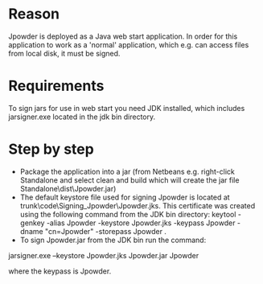 # Reason #

Jpowder is deployed as a Java web start application. In order for this application to work as a 'normal' application, which e.g. can access files from local disk, it must be signed.

# Requirements #

To sign jars for use in web start you need JDK installed, which includes jarsigner.exe located in the jdk bin directory.

# Step by step #

  * Package the application into a jar (from Netbeans e.g. right-click Standalone and select clean and build which will create the jar file Standalone\dist\Jpowder.jar)
  * The default keystore file used for signing Jpowder is located at trunk\code\Signing\_Jpowder\Jpowder.jks. This certificate was created using the following command from the JDK bin directory: keytool -genkey -alias Jpowder -keystore Jpowder.jks -keypass Jpowder -dname "cn=Jpowder" -storepass Jpowder .
  * To sign Jpowder.jar from the JDK bin run the command:

jarsigner.exe –keystore Jpowder.jks Jpowder.jar Jpowder

where the keypass is Jpowder.